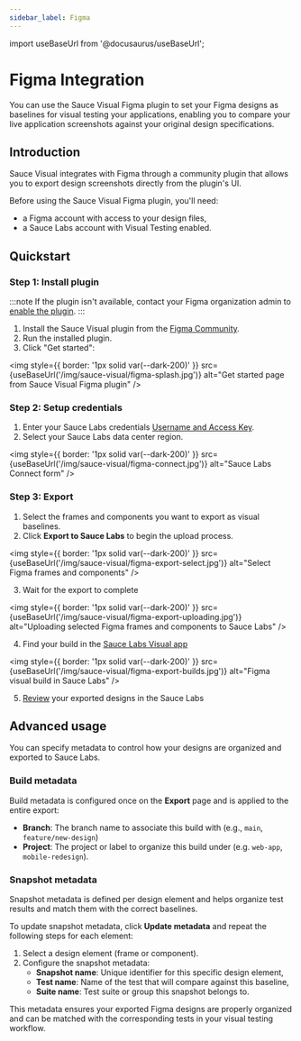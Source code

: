 ```yaml
---
sidebar_label: Figma
---
```


import useBaseUrl from '@docusaurus/useBaseUrl';

# Figma Integration

You can use the Sauce Visual Figma plugin to set your Figma designs as baselines for visual testing your applications, enabling you to compare your live application screenshots against your original design specifications.

## Introduction

Sauce Visual integrates with Figma through a community plugin that allows you to export design screenshots directly from the plugin's UI.

Before using the Sauce Visual Figma plugin, you'll need:
- a Figma account with access to your design files,
- a Sauce Labs account with Visual Testing enabled.

[//]: # (TODO: Link to examples)

## Quickstart

### Step 1: Install plugin

:::note
If the plugin isn't available, contact your Figma organization admin to [enable the plugin](https://help.figma.com/hc/en-us/articles/4404228724759-Manage-plugins-and-widgets-in-an-organization).
:::

[//]: # (TODO: Update the plugin link)
1. Install the Sauce Visual plugin from the [Figma Community](https://www.figma.com/community/plugins).
2. Run the installed plugin.
3. Click "Get started":

<img
    style={{ border: '1px solid var(--dark-200)' }}
    src={useBaseUrl('/img/sauce-visual/figma-splash.jpg')} 
    alt="Get started page from Sauce Visual Figma plugin" 
/>


### Step 2: Setup credentials

1. Enter your Sauce Labs credentials [Username and Access Key](https://app.saucelabs.com/user-settings).
2. Select your Sauce Labs data center region.

<img
    style={{ border: '1px solid var(--dark-200)' }}
    src={useBaseUrl('/img/sauce-visual/figma-connect.jpg')}
    alt="Sauce Labs Connect form"
/>

### Step 3: Export
1. Select the frames and components you want to export as visual baselines.
2. Click **Export to Sauce Labs** to begin the upload process.

<img
    style={{ border: '1px solid var(--dark-200)' }}
    src={useBaseUrl('/img/sauce-visual/figma-export-select.jpg')}
    alt="Select Figma frames and components"
/>

3. Wait for the export to complete

<img
  style={{ border: '1px solid var(--dark-200)' }}
  src={useBaseUrl('/img/sauce-visual/figma-export-uploading.jpg')}
  alt="Uploading selected Figma frames and components to Sauce Labs"
/>

4. Find your build in the [Sauce Labs Visual app](https://app.saucelabs.com/visual/builds/)

<img
    style={{ border: '1px solid var(--dark-200)' }}
    src={useBaseUrl('/img/sauce-visual/figma-export-builds.jpg')}
    alt="Figma visual build in Sauce Labs"
/>

5. [Review](https://docs.saucelabs.com/visual-testing/workflows/review/) your exported designs in the Sauce Labs



## Advanced usage

You can specify metadata to control how your designs are organized and exported to Sauce Labs.

### Build metadata

Build metadata is configured once on the **Export** page and is applied to the entire export:
- **Branch**: The branch name to associate this build with (e.g., `main`, `feature/new-design`)
- **Project**: The project or label to organize this build under (e.g. `web-app`, `mobile-redesign`).


### Snapshot metadata

Snapshot metadata is defined per design element and helps organize test results and match them with the correct baselines.

To update snapshot metadata, click **Update metadata** and repeat the following steps for each element:

1. Select a design element (frame or component).
2. Configure the snapshot metadata:
    - **Snapshot name**: Unique identifier for this specific design element,
    - **Test name**: Name of the test that will compare against this baseline,
    - **Suite name**: Test suite or group this snapshot belongs to.

This metadata ensures your exported Figma designs are properly organized and can be matched with the corresponding tests in your visual testing workflow.
